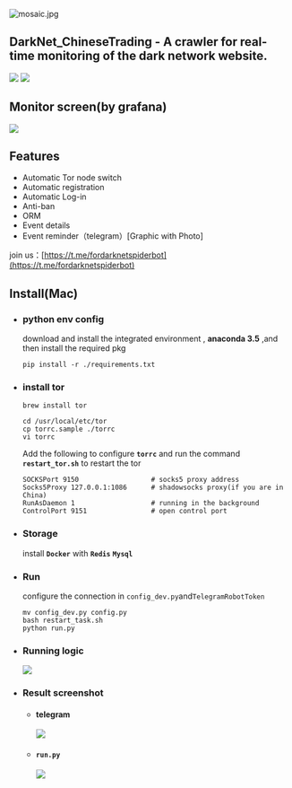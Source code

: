 ![mosaic.jpg](media/mosaic.jpg)
## DarkNet_ChineseTrading - A crawler for real-time monitoring of the dark network website.
![](https://img.shields.io/badge/language-python3-orange.svg)
![](https://img.shields.io/badge/platform-mac|lunix|window-orange.svg)


## Monitor screen(by grafana)
![](media/grafana.png)



## Features

- Automatic Tor node switch
- Automatic registration
- Automatic Log-in
- Anti-ban
- ORM
- Event details
- Event reminder（telegram）[Graphic with Photo]

join us：[https://t.me/fordarknetspiderbot](https://t.me/fordarknetspiderbot)

## Install(Mac)

- ### python env config

	download and install the integrated environment , **anaconda 3.5** ,and then install the required pkg

	```
	pip install -r ./requirements.txt
	```
	
- ### install tor 
	
	```
	brew install tor
	
	cd /usr/local/etc/tor
	cp torrc.sample ./torrc
	vi torrc
	```
	Add the following to configure **```torrc```** and run the command **```restart_tor.sh```** to restart the tor
	
	```
	SOCKSPort 9150 					# socks5 proxy address
	Socks5Proxy 127.0.0.1:1086 		# shadowsocks proxy(if you are in China)
	RunAsDaemon 1 					# running in the background
	ControlPort 9151 				# open control port
	
	```
	
- ### Storage

	install **```Docker```** with **```Redis```** **```Mysql```**

- ### Run
	configure the connection in ```config_dev.py```and```TelegramRobotToken```

	```
	mv config_dev.py config.py
	bash restart_task.sh
	python run.py
	```
	
- ### Running logic
	
	![](media/DarkNet.png)
	
- ### Result screenshot

	- #### telegram
		
		![](media/newtg.png)
		
	- #### ```run.py```
	
		![](media/run.png)
	
	
	
	
	
	



